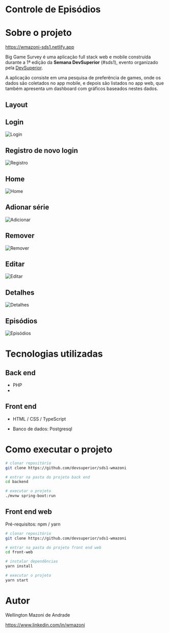 # Controle de Episódios 

# Sobre o projeto

https://wmazoni-sds1.netlify.app

Big Game Survey é uma aplicação full stack web e mobile construída durante a 1ª edição da **Semana DevSuperior** (#sds1), evento organizado pela [DevSuperior](https://devsuperior.com "Site da DevSuperior").

A aplicação consiste em uma pesquisa de preferência de games, onde os dados são coletados no app mobile, e depois são listados no app web, que também apresenta um dashboard com gráficos baseados nestes dados.

## Layout 
## Login
![Login](assetsimg/1.jpg) 

## Registro de novo login
![Registro](assetsimg/2.jpg)

## Home
![Home](assetsimg/3.jpg)

## Adionar série
![Adicionar](assetsimg/4.jpg)

## Remover 
![Remover](assetsimg/5.jpg)

## Editar 
![Editar](assetsimg/6.jpg)

## Detalhes 
![Detalhes](assetsimg/7.jpg)

## Episódios 
![Episódios](assetsimg/8.jpg)


# Tecnologias utilizadas
## Back end
- PHP
- 
## Front end
- HTML / CSS / TypeScript

- Banco de dados: Postgresql

# Como executar o projeto

 

```bash
# clonar repositório
git clone https://github.com/devsuperior/sds1-wmazoni

# entrar na pasta do projeto back end
cd backend

# executar o projeto
./mvnw spring-boot:run
```

## Front end web
Pré-requisitos: npm / yarn

```bash
# clonar repositório
git clone https://github.com/devsuperior/sds1-wmazoni

# entrar na pasta do projeto front end web
cd front-web

# instalar dependências
yarn install

# executar o projeto
yarn start
```

# Autor

Wellington Mazoni de Andrade

https://www.linkedin.com/in/wmazoni
